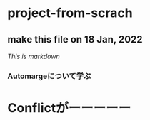 # project-from-scrach
## make this file on 18 Jan, 2022
*This is markdown*

### Automargeについて学ぶ

# Conflictがーーーーー